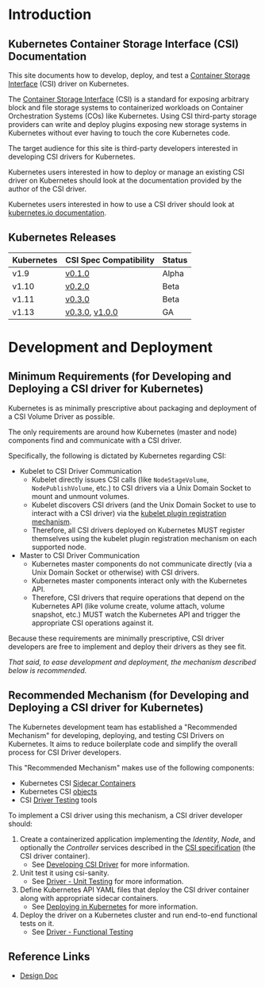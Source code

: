 # Introduction

## Kubernetes Container Storage Interface (CSI) Documentation

This site documents how to develop, deploy, and test a [Container Storage Interface](https://github.com/container-storage-interface/spec/blob/master/spec.md) (CSI) driver on Kubernetes.

The [Container Storage Interface](https://github.com/container-storage-interface/spec/blob/master/spec.md) (CSI) is a standard for exposing arbitrary block and file storage systems to containerized workloads on Container Orchestration Systems (COs) like Kubernetes. Using CSI third-party storage providers can write and deploy plugins exposing new storage systems in Kubernetes without ever having to touch the core Kubernetes code.

The target audience for this site is third-party developers interested in developing CSI drivers for Kubernetes.

Kubernetes users interested in how to deploy or manage an existing CSI driver on Kubernetes should look at the documentation provided by the author of the CSI driver.

Kubernetes users interested in how to use a CSI driver should look at [kubernetes.io documentation](https://kubernetes.io/docs/concepts/storage/volumes/#csi).

## Kubernetes Releases
| Kubernetes | CSI Spec Compatibility | Status |
| ---------- | -------- | ------ |
| v1.9       | [v0.1.0](https://github.com/container-storage-interface/spec/releases/tag/v0.1.0)     | Alpha  |
| v1.10      | [v0.2.0](https://github.com/container-storage-interface/spec/releases/tag/v0.2.0)     | Beta   |
| v1.11      | [v0.3.0](https://github.com/container-storage-interface/spec/releases/tag/v0.3.0)     | Beta   |
| v1.13      | [v0.3.0](https://github.com/container-storage-interface/spec/releases/tag/v0.3.0), [v1.0.0](https://github.com/container-storage-interface/spec/releases/tag/v1.0.0) | GA     |

# Development and Deployment

## Minimum Requirements (for Developing and Deploying a CSI driver for Kubernetes)

Kubernetes is as minimally prescriptive about packaging and deployment of a CSI Volume Driver as possible.

The only requirements are around how Kubernetes (master and node) components find and communicate with a CSI driver.

Specifically, the following is dictated by Kubernetes regarding CSI:

* Kubelet to CSI Driver Communication
  * Kubelet directly issues CSI calls (like `NodeStageVolume`, `NodePublishVolume`, etc.) to CSI drivers via a Unix Domain Socket to mount and unmount volumes.
  * Kubelet discovers CSI drivers (and the Unix Domain Socket to use to interact with a CSI driver) via the [kubelet plugin registration mechanism](https://github.com/kubernetes/kubernetes/blob/master/pkg/kubelet/pluginmanager/pluginwatcher/README.md).
  * Therefore, all CSI drivers deployed on Kubernetes MUST register themselves using the kubelet plugin registration mechanism on each supported node.
* Master to CSI Driver Communication
  * Kubernetes master components do not communicate directly (via a Unix Domain Socket or otherwise) with CSI drivers.
  * Kubernetes master components interact only with the Kubernetes API.
  * Therefore, CSI drivers that require operations that depend on the Kubernetes API (like volume create, volume attach, volume snapshot, etc.) MUST watch the Kubernetes API and trigger the appropriate CSI operations against it.

Because these requirements are minimally prescriptive, CSI driver developers are free to implement and deploy their drivers as they see fit.

_That said, to ease development and deployment, the mechanism described below is recommended._

## Recommended Mechanism (for Developing and Deploying a CSI driver for Kubernetes)

The Kubernetes development team has established a "Recommended Mechanism" for developing, deploying, and testing CSI Drivers on Kubernetes.
It aims to reduce boilerplate code and  simplify the overall process for CSI Driver developers.

This "Recommended Mechanism" makes use of the following components:

* Kubernetes CSI [Sidecar Containers](sidecar-containers.md)
* Kubernetes CSI [objects](csi-objects.md)
* CSI [Driver Testing](testing-drivers.md) tools

To implement a CSI driver using this mechanism, a CSI driver developer should:

1. Create a containerized application implementing the _Identity_, _Node_, and optionally the _Controller_ services described in the [CSI specification](https://github.com/container-storage-interface/spec/blob/master/spec.md#rpc-interface)  (the CSI driver container).
    * See [Developing CSI Driver](developing.md) for more information.
2. Unit test it using csi-sanity.
    * See [Driver - Unit Testing](unit-testing.md) for more information.
4. Define Kubernetes API YAML files that deploy the CSI driver container along with appropriate sidecar containers.
    * See [Deploying in Kubernetes](deploying.md) for more information.
5. Deploy the driver on a Kubernetes cluster and run end-to-end functional tests on it.
    * See [Driver - Functional Testing](functional-testing.md)

## Reference Links

* [Design Doc](https://github.com/kubernetes/design-proposals-archive/blob/main/storage/container-storage-interface.md)